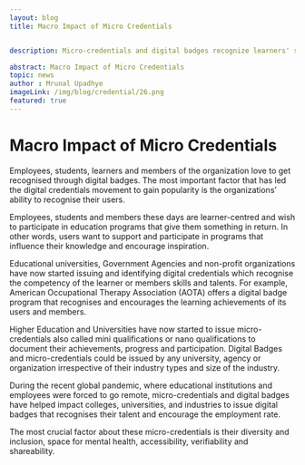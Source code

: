 ```yaml
---
layout: blog
title: Macro Impact of Micro Credentials


description: Micro-credentials and digital badges recognize learners' skills, enhance employability, and promote inclusivity and verifiability in education and industries.

abstract: Macro Impact of Micro Credentials 
topic: news
author : Mrunal Upadhye
imageLink: /img/blog/credential/26.png
featured: true
---
```

# Macro Impact of Micro Credentials

Employees, students, learners and members of the organization love to get recognised through digital badges. The most important factor that has led the digital credentials movement to gain popularity is the organizations’ ability to recognise their users.

Employees, students and members these days are learner-centred and wish to participate in education programs that give them something in return. In other words, users want to support and participate in programs that influence their knowledge and encourage inspiration.


Educational universities, Government Agencies and non-profit organizations have now started issuing and identifying digital credentials which recognise the competency of the learner or members skills and talents. For example, American Occupational Therapy Association (AOTA) offers a digital badge program that recognises and encourages the learning achievements of its users and members.

Higher Education and Universities have now started to issue micro-credentials also called mini qualifications or nano qualifications to document their achievements, progress and participation. Digital Badges and micro-credentials could be issued by any university, agency or organization irrespective of their industry types and size of the industry. 

During the recent global pandemic, where educational institutions and employees were forced to go remote, micro-credentials and digital badges have helped impact colleges, universities, and industries to issue digital badges that recognises their talent and encourage the employment rate.

The most crucial factor about these micro-credentials is their diversity and inclusion, space for mental health, accessibility, verifiability and shareability.





